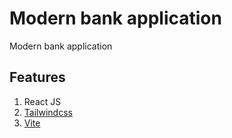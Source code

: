 # Modern bank application

Modern bank application

## Features

1. React JS
2. [Tailwindcss](https://tailwindcss.com)
3. [Vite](https://vitejs.dev)
